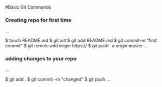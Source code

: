 #Basic Git Commands

### Creating repo for first time
...

$ touch README.md
$ git init
$ git add README.md
$ git commit-m "first commit"
$ git remote add origin https://
$ git push -u origin master
...

### adding changes to your repo
...

$ git add .
$ git commit -m "changed"
$ git push
...